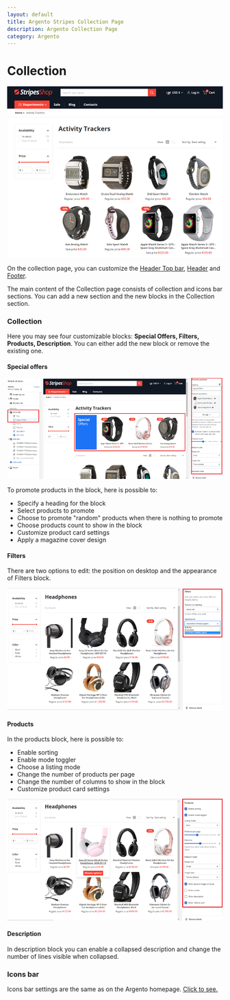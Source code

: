 ```yaml
---
layout: default
title: Argento Stripes Collection Page
description: Argento Collection Page
category: Argento
---
```


# Collection

![Argento Stripes Collection page](/images/shopify/collection-page.png)

On the collection page, you can customize the [Header Top bar](/shopify/argento/stripes/header-top-bar), [Header](/shopify/argento/stripes/header) and [Footer](/shopify/argento/stripes/footer). 

The main content of the Collection page consists of collection and icons bar sections. You can add a new section and the new blocks in the Collection section.

### Collection

Here you may see four customizable blocks: **Special Offers, Filters, Products, Description**. You can either add the new block or remove the existing one.  

#### Special offers

![Argento Stripes Collection page](/images/shopify/collection-page-specialoffers.png)

To promote products in the block, here is possible to:

 - Specify a heading for the block
 - Select products to promote
 - Choose to promote "random" products when there is nothing to promote
 - Choose products count to show in the block
 - Customize product card settings
 - Apply a magazine cover design

#### Filters

There are two options to edit: the position on desktop and the appearance of Filters block.

![Argento Stripes Collection page](/images/shopify/filters.png)

#### Products

In the products block, here is possible to:

 - Enable sorting
 - Enable mode toggler
 - Choose a listing mode
 - Change the number of products per page
 - Change the number of columns to show in the block
 - Customize product card settings

![Argento Stripes Collection page](/images/shopify/products.png)

#### Description

In description block you can enable a collapsed description and change the number of lines visible when collapsed.

### Icons bar

Icons bar settings are the same as on the Argento homepage. [Click to see.](/shopify/argento/stripes/homepage/#icons-bar)
